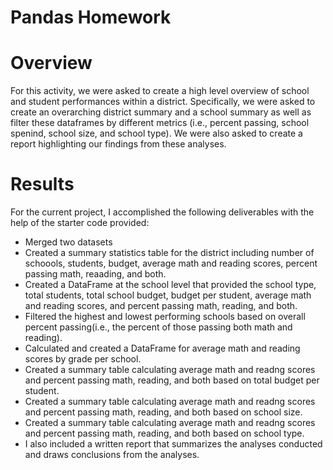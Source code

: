 # Pandas Homework

# Overview
For this activity, we were asked to create a high level overview of school and student performances within a district. Specifically, we were asked to create an overarching district summary and a school summary as well as filter these dataframes by different metrics (i.e., percent passing, school spenind, school size, and school type). We were also asked to create a report highlighting our findings from these analyses. 

# Results 
For the current project, I accomplished the following deliverables with the help of the starter code provided:
- Merged two datasets
- Created a summary statistics table for the district including number of schoools, students, budget, average math and reading scores, percent passing math, reaading, and both. 
- Created a DataFrame at the school level that provided the school type, total students, total school budget, budget per student, average math and reading scores, and percent passing math, reading, and both. 
- Filtered the highest and lowest performing schools based on overall percent passing(i.e., the percent of those passing both math and reading).
- Calculated and created a DataFrame for average math and reading scores by grade per school. 
- Created a summary table calculating average math and readng scores and percent passing math, reading, and both based on total budget per student. 
- Created a summary table calculating average math and readng scores and percent passing math, reading, and both based on school size. 
- Created a summary table calculating average math and readng scores and percent passing math, reading, and both based on school type. 
- I also included a written report that summarizes the analyses conducted and draws conclusions from the analyses. 
